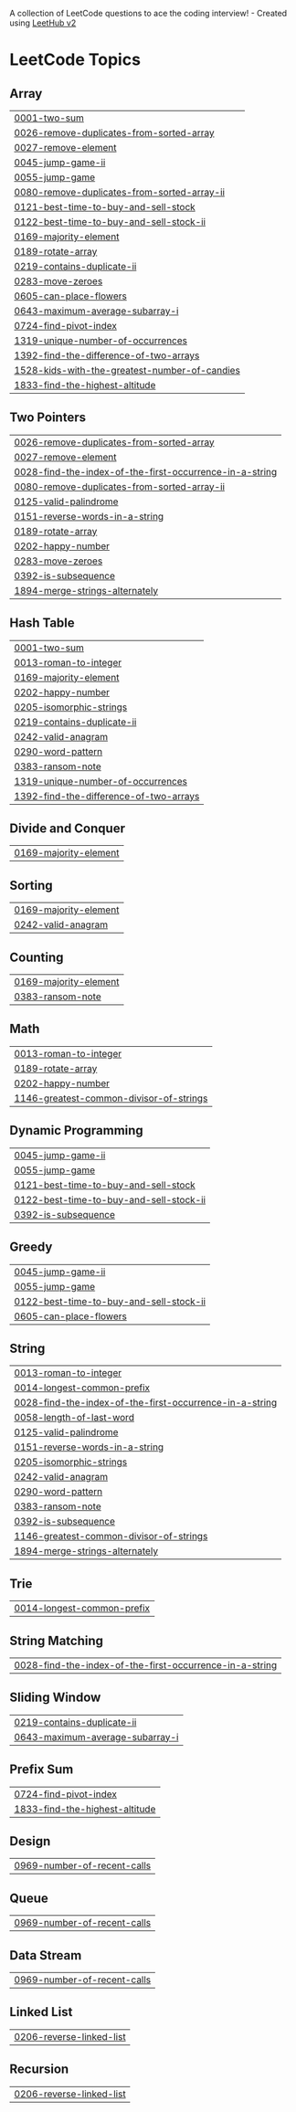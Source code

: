 A collection of LeetCode questions to ace the coding interview! - Created using [LeetHub v2](https://github.com/arunbhardwaj/LeetHub-2.0)
<!---LeetCode Topics Start-->
# LeetCode Topics
## Array
|  |
| ------- |
| [0001-two-sum](https://github.com/JDW611/leetcode/tree/master/0001-two-sum) |
| [0026-remove-duplicates-from-sorted-array](https://github.com/JDW611/leetcode/tree/master/0026-remove-duplicates-from-sorted-array) |
| [0027-remove-element](https://github.com/JDW611/leetcode/tree/master/0027-remove-element) |
| [0045-jump-game-ii](https://github.com/JDW611/leetcode/tree/master/0045-jump-game-ii) |
| [0055-jump-game](https://github.com/JDW611/leetcode/tree/master/0055-jump-game) |
| [0080-remove-duplicates-from-sorted-array-ii](https://github.com/JDW611/leetcode/tree/master/0080-remove-duplicates-from-sorted-array-ii) |
| [0121-best-time-to-buy-and-sell-stock](https://github.com/JDW611/leetcode/tree/master/0121-best-time-to-buy-and-sell-stock) |
| [0122-best-time-to-buy-and-sell-stock-ii](https://github.com/JDW611/leetcode/tree/master/0122-best-time-to-buy-and-sell-stock-ii) |
| [0169-majority-element](https://github.com/JDW611/leetcode/tree/master/0169-majority-element) |
| [0189-rotate-array](https://github.com/JDW611/leetcode/tree/master/0189-rotate-array) |
| [0219-contains-duplicate-ii](https://github.com/JDW611/leetcode/tree/master/0219-contains-duplicate-ii) |
| [0283-move-zeroes](https://github.com/JDW611/leetcode/tree/master/0283-move-zeroes) |
| [0605-can-place-flowers](https://github.com/JDW611/leetcode/tree/master/0605-can-place-flowers) |
| [0643-maximum-average-subarray-i](https://github.com/JDW611/leetcode/tree/master/0643-maximum-average-subarray-i) |
| [0724-find-pivot-index](https://github.com/JDW611/leetcode/tree/master/0724-find-pivot-index) |
| [1319-unique-number-of-occurrences](https://github.com/JDW611/leetcode/tree/master/1319-unique-number-of-occurrences) |
| [1392-find-the-difference-of-two-arrays](https://github.com/JDW611/leetcode/tree/master/1392-find-the-difference-of-two-arrays) |
| [1528-kids-with-the-greatest-number-of-candies](https://github.com/JDW611/leetcode/tree/master/1528-kids-with-the-greatest-number-of-candies) |
| [1833-find-the-highest-altitude](https://github.com/JDW611/leetcode/tree/master/1833-find-the-highest-altitude) |
## Two Pointers
|  |
| ------- |
| [0026-remove-duplicates-from-sorted-array](https://github.com/JDW611/leetcode/tree/master/0026-remove-duplicates-from-sorted-array) |
| [0027-remove-element](https://github.com/JDW611/leetcode/tree/master/0027-remove-element) |
| [0028-find-the-index-of-the-first-occurrence-in-a-string](https://github.com/JDW611/leetcode/tree/master/0028-find-the-index-of-the-first-occurrence-in-a-string) |
| [0080-remove-duplicates-from-sorted-array-ii](https://github.com/JDW611/leetcode/tree/master/0080-remove-duplicates-from-sorted-array-ii) |
| [0125-valid-palindrome](https://github.com/JDW611/leetcode/tree/master/0125-valid-palindrome) |
| [0151-reverse-words-in-a-string](https://github.com/JDW611/leetcode/tree/master/0151-reverse-words-in-a-string) |
| [0189-rotate-array](https://github.com/JDW611/leetcode/tree/master/0189-rotate-array) |
| [0202-happy-number](https://github.com/JDW611/leetcode/tree/master/0202-happy-number) |
| [0283-move-zeroes](https://github.com/JDW611/leetcode/tree/master/0283-move-zeroes) |
| [0392-is-subsequence](https://github.com/JDW611/leetcode/tree/master/0392-is-subsequence) |
| [1894-merge-strings-alternately](https://github.com/JDW611/leetcode/tree/master/1894-merge-strings-alternately) |
## Hash Table
|  |
| ------- |
| [0001-two-sum](https://github.com/JDW611/leetcode/tree/master/0001-two-sum) |
| [0013-roman-to-integer](https://github.com/JDW611/leetcode/tree/master/0013-roman-to-integer) |
| [0169-majority-element](https://github.com/JDW611/leetcode/tree/master/0169-majority-element) |
| [0202-happy-number](https://github.com/JDW611/leetcode/tree/master/0202-happy-number) |
| [0205-isomorphic-strings](https://github.com/JDW611/leetcode/tree/master/0205-isomorphic-strings) |
| [0219-contains-duplicate-ii](https://github.com/JDW611/leetcode/tree/master/0219-contains-duplicate-ii) |
| [0242-valid-anagram](https://github.com/JDW611/leetcode/tree/master/0242-valid-anagram) |
| [0290-word-pattern](https://github.com/JDW611/leetcode/tree/master/0290-word-pattern) |
| [0383-ransom-note](https://github.com/JDW611/leetcode/tree/master/0383-ransom-note) |
| [1319-unique-number-of-occurrences](https://github.com/JDW611/leetcode/tree/master/1319-unique-number-of-occurrences) |
| [1392-find-the-difference-of-two-arrays](https://github.com/JDW611/leetcode/tree/master/1392-find-the-difference-of-two-arrays) |
## Divide and Conquer
|  |
| ------- |
| [0169-majority-element](https://github.com/JDW611/leetcode/tree/master/0169-majority-element) |
## Sorting
|  |
| ------- |
| [0169-majority-element](https://github.com/JDW611/leetcode/tree/master/0169-majority-element) |
| [0242-valid-anagram](https://github.com/JDW611/leetcode/tree/master/0242-valid-anagram) |
## Counting
|  |
| ------- |
| [0169-majority-element](https://github.com/JDW611/leetcode/tree/master/0169-majority-element) |
| [0383-ransom-note](https://github.com/JDW611/leetcode/tree/master/0383-ransom-note) |
## Math
|  |
| ------- |
| [0013-roman-to-integer](https://github.com/JDW611/leetcode/tree/master/0013-roman-to-integer) |
| [0189-rotate-array](https://github.com/JDW611/leetcode/tree/master/0189-rotate-array) |
| [0202-happy-number](https://github.com/JDW611/leetcode/tree/master/0202-happy-number) |
| [1146-greatest-common-divisor-of-strings](https://github.com/JDW611/leetcode/tree/master/1146-greatest-common-divisor-of-strings) |
## Dynamic Programming
|  |
| ------- |
| [0045-jump-game-ii](https://github.com/JDW611/leetcode/tree/master/0045-jump-game-ii) |
| [0055-jump-game](https://github.com/JDW611/leetcode/tree/master/0055-jump-game) |
| [0121-best-time-to-buy-and-sell-stock](https://github.com/JDW611/leetcode/tree/master/0121-best-time-to-buy-and-sell-stock) |
| [0122-best-time-to-buy-and-sell-stock-ii](https://github.com/JDW611/leetcode/tree/master/0122-best-time-to-buy-and-sell-stock-ii) |
| [0392-is-subsequence](https://github.com/JDW611/leetcode/tree/master/0392-is-subsequence) |
## Greedy
|  |
| ------- |
| [0045-jump-game-ii](https://github.com/JDW611/leetcode/tree/master/0045-jump-game-ii) |
| [0055-jump-game](https://github.com/JDW611/leetcode/tree/master/0055-jump-game) |
| [0122-best-time-to-buy-and-sell-stock-ii](https://github.com/JDW611/leetcode/tree/master/0122-best-time-to-buy-and-sell-stock-ii) |
| [0605-can-place-flowers](https://github.com/JDW611/leetcode/tree/master/0605-can-place-flowers) |
## String
|  |
| ------- |
| [0013-roman-to-integer](https://github.com/JDW611/leetcode/tree/master/0013-roman-to-integer) |
| [0014-longest-common-prefix](https://github.com/JDW611/leetcode/tree/master/0014-longest-common-prefix) |
| [0028-find-the-index-of-the-first-occurrence-in-a-string](https://github.com/JDW611/leetcode/tree/master/0028-find-the-index-of-the-first-occurrence-in-a-string) |
| [0058-length-of-last-word](https://github.com/JDW611/leetcode/tree/master/0058-length-of-last-word) |
| [0125-valid-palindrome](https://github.com/JDW611/leetcode/tree/master/0125-valid-palindrome) |
| [0151-reverse-words-in-a-string](https://github.com/JDW611/leetcode/tree/master/0151-reverse-words-in-a-string) |
| [0205-isomorphic-strings](https://github.com/JDW611/leetcode/tree/master/0205-isomorphic-strings) |
| [0242-valid-anagram](https://github.com/JDW611/leetcode/tree/master/0242-valid-anagram) |
| [0290-word-pattern](https://github.com/JDW611/leetcode/tree/master/0290-word-pattern) |
| [0383-ransom-note](https://github.com/JDW611/leetcode/tree/master/0383-ransom-note) |
| [0392-is-subsequence](https://github.com/JDW611/leetcode/tree/master/0392-is-subsequence) |
| [1146-greatest-common-divisor-of-strings](https://github.com/JDW611/leetcode/tree/master/1146-greatest-common-divisor-of-strings) |
| [1894-merge-strings-alternately](https://github.com/JDW611/leetcode/tree/master/1894-merge-strings-alternately) |
## Trie
|  |
| ------- |
| [0014-longest-common-prefix](https://github.com/JDW611/leetcode/tree/master/0014-longest-common-prefix) |
## String Matching
|  |
| ------- |
| [0028-find-the-index-of-the-first-occurrence-in-a-string](https://github.com/JDW611/leetcode/tree/master/0028-find-the-index-of-the-first-occurrence-in-a-string) |
## Sliding Window
|  |
| ------- |
| [0219-contains-duplicate-ii](https://github.com/JDW611/leetcode/tree/master/0219-contains-duplicate-ii) |
| [0643-maximum-average-subarray-i](https://github.com/JDW611/leetcode/tree/master/0643-maximum-average-subarray-i) |
## Prefix Sum
|  |
| ------- |
| [0724-find-pivot-index](https://github.com/JDW611/leetcode/tree/master/0724-find-pivot-index) |
| [1833-find-the-highest-altitude](https://github.com/JDW611/leetcode/tree/master/1833-find-the-highest-altitude) |
## Design
|  |
| ------- |
| [0969-number-of-recent-calls](https://github.com/JDW611/leetcode/tree/master/0969-number-of-recent-calls) |
## Queue
|  |
| ------- |
| [0969-number-of-recent-calls](https://github.com/JDW611/leetcode/tree/master/0969-number-of-recent-calls) |
## Data Stream
|  |
| ------- |
| [0969-number-of-recent-calls](https://github.com/JDW611/leetcode/tree/master/0969-number-of-recent-calls) |
## Linked List
|  |
| ------- |
| [0206-reverse-linked-list](https://github.com/JDW611/leetcode/tree/master/0206-reverse-linked-list) |
## Recursion
|  |
| ------- |
| [0206-reverse-linked-list](https://github.com/JDW611/leetcode/tree/master/0206-reverse-linked-list) |
<!---LeetCode Topics End-->